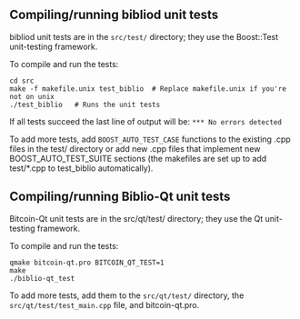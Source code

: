 Compiling/running bibliod unit tests
------------------------------------

bibliod unit tests are in the `src/test/` directory; they
use the Boost::Test unit-testing framework.

To compile and run the tests:

	cd src
	make -f makefile.unix test_biblio  # Replace makefile.unix if you're not on unix
	./test_biblio   # Runs the unit tests

If all tests succeed the last line of output will be:
`*** No errors detected`

To add more tests, add `BOOST_AUTO_TEST_CASE` functions to the existing
.cpp files in the test/ directory or add new .cpp files that
implement new BOOST_AUTO_TEST_SUITE sections (the makefiles are
set up to add test/*.cpp to test_biblio automatically).


Compiling/running Biblio-Qt unit tests
---------------------------------------

Bitcoin-Qt unit tests are in the src/qt/test/ directory; they
use the Qt unit-testing framework.

To compile and run the tests:

	qmake bitcoin-qt.pro BITCOIN_QT_TEST=1
	make
	./biblio-qt_test

To add more tests, add them to the `src/qt/test/` directory,
the `src/qt/test/test_main.cpp` file, and bitcoin-qt.pro.
